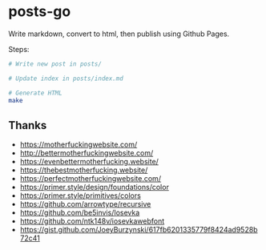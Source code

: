# posts-go

Write markdown, convert to html, then publish using Github Pages.

Steps:

```sh
# Write new post in posts/

# Update index in posts/index.md

# Generate HTML
make
```

## Thanks

- https://motherfuckingwebsite.com/
- http://bettermotherfuckingwebsite.com/
- https://evenbettermotherfucking.website/
- https://thebestmotherfucking.website/
- https://perfectmotherfuckingwebsite.com/
- https://primer.style/design/foundations/color
- https://primer.style/primitives/colors
- https://github.com/arrowtype/recursive
- https://github.com/be5invis/Iosevka
- https://github.com/ntk148v/iosevkawebfont
- https://gist.github.com/JoeyBurzynski/617fb6201335779f8424ad9528b72c41
